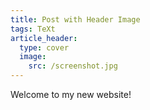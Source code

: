 ```yaml
---
title: Post with Header Image
tags: TeXt
article_header:
  type: cover
  image:
    src: /screenshot.jpg
---
```


Welcome to my new website!

<!--more-->

